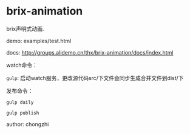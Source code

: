 # brix-animation
brix声明式动画.

demo: examples/test.html

docs: http://groups.alidemo.cn/thx/brix-animation/docs/index.html

watch命令：

  `gulp`: 启动watch服务，更改源代码src/下文件会同步生成合并文件到dist/下

发布命令：

  `gulp daily`

  `gulp publish`

author: chongzhi

